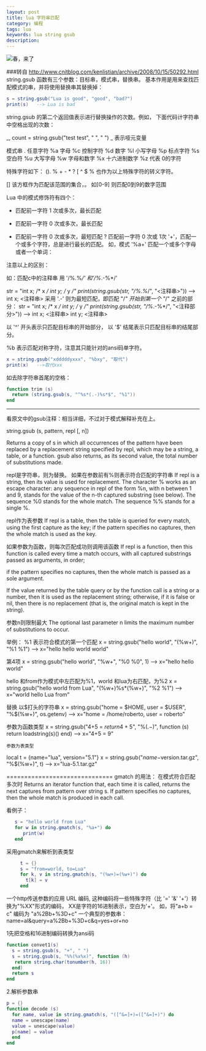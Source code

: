 ```yaml
---
layout: post
title: lua 字符串匹配
category: 编程
tags: lua 
keywords: lua string gsub
description: 
---
```

![春，来了](http://image.nationalgeographic.com.cn/2015/0417/20150417032313964.jpg)

###转自 <a href="http://www.cnitblog.com/kenlistian/archive/2008/10/15/50292.html">http://www.cnitblog.com/kenlistian/archive/2008/10/15/50292.html </a>
string.gsub 函数有三个参数：目标串，模式串，替换串。
基本作用是用来查找匹配模式的串，并将使用替换串其替换掉： 

```lua
s = string.gsub("Lua is good", "good", "bad?") 
print(s)   --> Lua is bad
```

string.gsub 的第二个返回值表示进行替换操作的次数。例如，
下面代码计字符串中空格出现的次数： 

_, count = string.gsub("test test", " ", " ") 
_ 表示哑元变量

模式串
.   任意字符 
%a   字母 
%c   控制字符 
%d   数字 
%l   小写字母 
%p   标点字符 
%s   空白符 
%u   大写字母 
%w   字母和数字 
%x   十六进制数字 
%z   代表 0的字符 


特殊字符如下：
(). % + - * ? [ ^ $ 
% 也作为以上特殊字符的转义字符。

[] 该方框作为匹配该范围的集合，。
  如[0-9] 则匹配0到9的数字范围

Lua 中的模式修饰符有四个： 
+   匹配前一字符 1 次或多次，最长匹配
*   匹配前一字符 0 次或多次，最长匹配
-   匹配前一字符 0 次或多次，最短匹配
?   匹配前一字符 0 次或 1次 
'+'，匹配一个或多个字符，总是进行最长的匹配。
如，模式  '%a+'  匹配一个或多个字母或者一个单词： 

注意以上的区别：

如：匹配c中的注释串
用 '/%*.*%*/'  和'/%*.-%*/'

str = "int x; /* x */  int y; /* y */" 
print(string.gsub(str, "/%*.*%*/", "<注释串>")) 
  --> int x; <注释串> 
采用 '.-' 则为最短匹配，即匹配 "/*" 开始到第一个 "*/"  之前的部分： 
str = "int x; /* x */  int y; /* y */" 
print(string.gsub(str, "/%*.-%*/", "<注释部分>")) 
  --> int x; <注释串>  int y; <注释串> 

以 '^'  开头表示只匹配目标串的开始部分，
以 '$'  结尾表示只匹配目标串的结尾部分。

%b 表示匹配对称字符，注意其只能针对的ansi码单字符。
```lua
x = string.gsub("xdddddyxxx", "%bxy", "取代")
print(x)   -->取代xxx
```

如去除字符串首尾的空格： 
```lua
function trim (s) 
  return (string.gsub(s, "^%s*(.-)%s*$", "%1")) 
end 
```
---------------------------------

看原文中的gsub注释：相当详细，不过对于模式解释补充在上。

string.gsub (s, pattern, repl [, n])

Returns a copy of s in which all occurrences of the pattern 
have been replaced by a replacement string specified by repl,
which may be a string, a table, or a function. 
gsub also returns, as its second value, the total number of substitutions made.

repl是字符串，则为替换。 如果在参数前有%则表示符合匹配的字符串
If repl is a string, then its value is used for replacement. 
The character % works as an escape character:
any sequence in repl of the form %n, with n between 1 and 9, stands for the 
value of the n-th captured substring (see below). 
The sequence %0 stands for the whole match. The sequence %% stands for a single %.


repl作为表参数
If repl is a table, then the table is queried for every match, 
using the first capture as the key; if the pattern specifies 
no captures, then the whole match is used as the key.

如果参数为函数，则每次匹配成功则调用该函数
If repl is a function, then this function is called every 
time a match occurs, with all captured substrings passed 
as arguments, in order; 

if the pattern specifies no captures,
then the whole match is passed as a sole argument.

If the value returned by the table query or by the function call is a string or a number, 
then it is used as the replacement string; otherwise, if it is false or nil, 
then there is no replacement (that is, the original match is kept in the string).

参数n则限制最大
The optional last parameter n limits the maximum number of substitutions to occur.


举例：
   %1 表示符合模式的第一个匹配
   x = string.gsub("hello world", "(%w+)", "%1 %1")
   --> x="hello hello world world"
     
   第4项
   x = string.gsub("hello world", "%w+", "%0 %0", 1)
   --> x="hello hello world"
   
   hello 和from作为模式中左匹配为%1，world 和lua为右匹配，为%2
   x = string.gsub("hello world from Lua", "(%w+)%s*(%w+)", "%2 %1")
   --> x="world hello Lua from"

   替换 以$打头的字符串
   x = string.gsub("home = $HOME, user = $USER", "%$(%w+)", os.getenv)
   --> x="home = /home/roberto, user = roberto"
   
   参数为函数类型
   x = string.gsub("4+5 = $return 4+5$", "%$(.-)%$", function (s)
           return loadstring(s)()
         end)
     --> x="4+5 = 9"
     
    参数为表类型
   local t = {name="lua", version="5.1"}
   x = string.gsub("$name-$version.tar.gz", "%$(%w+)", t)
   --> x="lua-5.1.tar.gz"

==============================
gmatch 的用法：
在模式符合匹配多次时
Returns an iterator function that, each time it is called,
returns the next captures from pattern over string s. 
If pattern specifies no captures, then the whole match 
is produced in each call.

看例子：
```lua
   s = "hello world from Lua"
   for w in string.gmatch(s, "%a+") do
      print(w)
   end
 ```
  
采用gmatch来解析到表类型
```lua
     t = {}
     s = "from=world, to=Lua"
     for k, v in string.gmatch(s, "(%w+)=(%w+)") do
       t[k] = v
     end
```

一个http传送参数的应用
URL 编码,
这种编码将一些特殊字符（比  '=' '&' '+'）转换为"%XX"形式的编码，
XX是字符的16进制表示，空白为'+'。
如，将"a+b = c"  编码为 "a%2Bb+%3D+c" 
一个典型的参数串：
name=al&query=a%2Bb+%3D+c&q=yes+or+no 

1先把空格和16进制编码转换为ansi码
```lua
function convet1(s) 
  s = string.gsub(s, "+", " ") 
  s = string.gsub(s, "%%(%x%x)", function (h) 
   return string.char(tonumber(h, 16)) 
  end) 
  return s 
end 
```

2.解析参数串
```lua
p = {} 
function decode (s) 
  for name, value in string.gmatch(s, "([^&=]+)=([^&=]+)") do 
  name = unescape(name) 
  value = unescape(value) 
  p[name] = value 
  end 
end 
```





